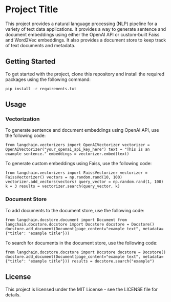 Project Title
=============

This project provides a natural language processing (NLP) pipeline for a variety of text data applications. It provides a way to generate sentence and document embeddings using either the OpenAI API or custom-built Faiss and Word2Vec embeddings. It also provides a document store to keep track of text documents and metadata.

Getting Started
---------------

To get started with the project, clone this repository and install the required packages using the following command:


`pip install -r requirements.txt`

Usage
-----

### Vectorization

To generate sentence and document embeddings using OpenAI API, use the following code:



`from langchain.vectorizers import OpenAIVectorizer
vectorizer = OpenAIVectorizer("your_openai_api_key_here")
text = "This is an example sentence."
embeddings = vectorizer.embed(text)`

To generate custom embeddings using Faiss, use the following code:



`
from langchain.vectorizers import FaissVectorizer
vectorizer = FaissVectorizer()
vectors = np.random.rand(10, 100)
vectorizer.add_vectors(vectors)
query_vector = np.random.rand(1, 100)
k = 3
results = vectorizer.search(query_vector, k)
`

### Document Store

To add documents to the document store, use the following code:



`from langchain.docstore.document import Document
from langchain.docstore.docstore import Docstore
docstore = Docstore()
docstore.add_document(Document(page_content="example text", metadata={"title": "example title"}))`

To search for documents in the document store, use the following code:


`from langchain.docstore.docstore import Docstore
docstore = Docstore()
docstore.add_document(Document(page_content="example text", metadata={"title": "example title"}))
results = docstore.search("example")`

License
-------

This project is licensed under the MIT License - see the LICENSE file for details.